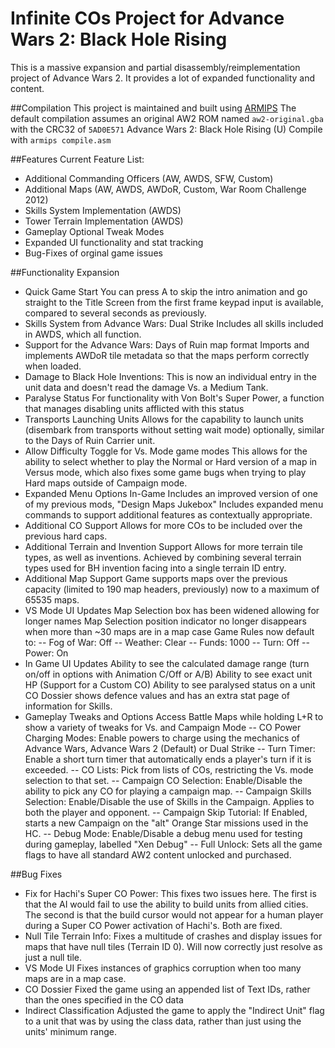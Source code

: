 # Infinite COs Project for Advance Wars 2: Black Hole Rising

This is a massive expansion and partial disassembly/reimplementation project of Advance Wars 2. It provides a lot of expanded functionality and content.

##Compilation
This project is maintained and built using [ARMIPS](https://github.com/Kingcom/armips)
The default compilation assumes an original AW2 ROM named ```aw2-original.gba``` with the CRC32 of ```5AD0E571``` Advance Wars 2: Black Hole Rising (U)
Compile with ```armips compile.asm```

##Features
Current Feature List:
- Additional Commanding Officers (AW, AWDS, SFW, Custom)
- Additional Maps (AW, AWDS, AWDoR, Custom, War Room Challenge 2012)
- Skills System Implementation (AWDS)
- Tower Terrain Implementation (AWDS)
- Gameplay Optional Tweak Modes
- Expanded UI functionality and stat tracking
- Bug-Fixes of orginal game issues

##Functionality Expansion
- Quick Game Start
	You can press A to skip the intro animation and go straight to the Title Screen from the first frame keypad input is available, compared to several seconds as previously.
- Skills System from Advance Wars: Dual Strike
	Includes all skills included in AWDS, which all function.
- Support for the Advance Wars: Days of Ruin map format
	Imports and implements AWDoR tile metadata so that the maps perform correctly when loaded.
- Damage to Black Hole Inventions:
	This is now an individual entry in the unit data and doesn't read the damage Vs. a Medium Tank.
- Paralyse Status
	For functionality with Von Bolt's Super Power, a function that manages disabling units afflicted with this status
- Transports Launching Units
	Allows for the capability to launch units (disembark from transports without setting wait mode) optionally, similar to the Days of Ruin Carrier unit.
- Allow Difficulty Toggle for Vs. Mode game modes
	This allows for the ability to select whether to play the Normal or Hard version of a map in Versus mode, which also fixes some game bugs when trying to play Hard maps outside of Campaign mode.
- Expanded Menu Options In-Game
	Includes an improved version of one of my previous mods, "Design Maps Jukebox"
	Includes expanded menu commands to support additional features as contextually appropriate.
- Additional CO Support
	Allows for more COs to be included over the previous hard caps.
- Additional Terrain and Invention Support
	Allows for more terrain tile types, as well as inventions. Achieved by combining several terrain types used for BH invention facing into a single terrain ID entry.
- Additional Map Support
	Game supports maps over the previous capacity (limited to 190 map headers, previously) now to a maximum of 65535 maps.
- VS Mode UI Updates
	Map Selection box has been widened allowing for longer names
	Map Selection position indicator no longer disappears when more than ~30 maps are in a map case
	Game Rules now default to:
	-- Fog of War: Off
	-- Weather: Clear
	-- Funds: 1000
	-- Turn: Off
	-- Power: On
- In Game UI Updates
	Ability to see the calculated damage range (turn on/off in options with Animation C/Off or A/B)
	Ability to see exact unit HP (Support for a Custom CO)
	Ability to see paralysed status on a unit
	CO Dossier shows defence values and has an extra stat page of information for Skills.	
- Gameplay Tweaks and Options
	Access Battle Maps while holding L+R to show a variety of tweaks for Vs. and Campaign Mode
	-- CO Power Charging Modes: Enable powers to charge using the mechanics of Advance Wars, Advance Wars 2 (Default) or Dual Strike
	-- Turn Timer: Enable a short turn timer that automatically ends a player's turn if it is exceeded.
	-- CO Lists: Pick from lists of COs, restricting the Vs. mode selection to that set.
	-- Campaign CO Selection: Enable/Disable the ability to pick any CO for playing a campaign map.
	-- Campaign Skills Selection: Enable/Disable the use of Skills in the Campaign. Applies to both the player and opponent.
	-- Campaign Skip Tutorial: If Enabled, starts a new Campaign on the "alt" Orange Star missions used in the HC.
	-- Debug Mode: Enable/Disable a debug menu used for testing during gameplay, labelled "Xen Debug"
	-- Full Unlock: Sets all the game flags to have all standard AW2 content unlocked and purchased.

##Bug Fixes
- Fix for Hachi's Super CO Power:
	This fixes two issues here. The first is that the AI would fail to use the ability to build units from allied cities. The second is that the build cursor would not appear for a human player during a Super CO Power activation of Hachi's. Both are fixed.
- Null Tile Terrain Info:
	Fixes a multitude of crashes and display issues for maps that have null tiles (Terrain ID 0). Will now correctly just resolve as just a null tile.
- VS Mode UI
	Fixes instances of graphics corruption when too many maps are in a map case.
- CO Dossier
	Fixed the game using an appended list of Text IDs, rather than the ones specified in the CO data
- Indirect Classification
	Adjusted the game to apply the "Indirect Unit" flag to a unit that was by using the class data, rather than just using the units' minimum range.
